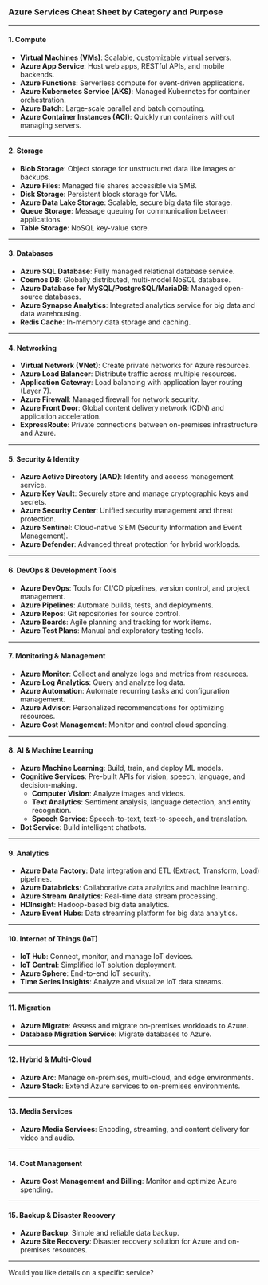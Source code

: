 ### **Azure Services Cheat Sheet by Category and Purpose**

---

#### **1. Compute**

- **Virtual Machines (VMs)**: Scalable, customizable virtual servers.
- **Azure App Service**: Host web apps, RESTful APIs, and mobile backends.
- **Azure Functions**: Serverless compute for event-driven applications.
- **Azure Kubernetes Service (AKS)**: Managed Kubernetes for container orchestration.
- **Azure Batch**: Large-scale parallel and batch computing.
- **Azure Container Instances (ACI)**: Quickly run containers without managing servers.

---

#### **2. Storage**

- **Blob Storage**: Object storage for unstructured data like images or backups.
- **Azure Files**: Managed file shares accessible via SMB.
- **Disk Storage**: Persistent block storage for VMs.
- **Azure Data Lake Storage**: Scalable, secure big data file storage.
- **Queue Storage**: Message queuing for communication between applications.
- **Table Storage**: NoSQL key-value store.

---

#### **3. Databases**

- **Azure SQL Database**: Fully managed relational database service.
- **Cosmos DB**: Globally distributed, multi-model NoSQL database.
- **Azure Database for MySQL/PostgreSQL/MariaDB**: Managed open-source databases.
- **Azure Synapse Analytics**: Integrated analytics service for big data and data warehousing.
- **Redis Cache**: In-memory data storage and caching.

---

#### **4. Networking**

- **Virtual Network (VNet)**: Create private networks for Azure resources.
- **Azure Load Balancer**: Distribute traffic across multiple resources.
- **Application Gateway**: Load balancing with application layer routing (Layer 7).
- **Azure Firewall**: Managed firewall for network security.
- **Azure Front Door**: Global content delivery network (CDN) and application acceleration.
- **ExpressRoute**: Private connections between on-premises infrastructure and Azure.

---

#### **5. Security & Identity**

- **Azure Active Directory (AAD)**: Identity and access management service.
- **Azure Key Vault**: Securely store and manage cryptographic keys and secrets.
- **Azure Security Center**: Unified security management and threat protection.
- **Azure Sentinel**: Cloud-native SIEM (Security Information and Event Management).
- **Azure Defender**: Advanced threat protection for hybrid workloads.

---

#### **6. DevOps & Development Tools**

- **Azure DevOps**: Tools for CI/CD pipelines, version control, and project management.
- **Azure Pipelines**: Automate builds, tests, and deployments.
- **Azure Repos**: Git repositories for source control.
- **Azure Boards**: Agile planning and tracking for work items.
- **Azure Test Plans**: Manual and exploratory testing tools.

---

#### **7. Monitoring & Management**

- **Azure Monitor**: Collect and analyze logs and metrics from resources.
- **Azure Log Analytics**: Query and analyze log data.
- **Azure Automation**: Automate recurring tasks and configuration management.
- **Azure Advisor**: Personalized recommendations for optimizing resources.
- **Azure Cost Management**: Monitor and control cloud spending.

---

#### **8. AI & Machine Learning**

- **Azure Machine Learning**: Build, train, and deploy ML models.
- **Cognitive Services**: Pre-built APIs for vision, speech, language, and decision-making.
    - **Computer Vision**: Analyze images and videos.
    - **Text Analytics**: Sentiment analysis, language detection, and entity recognition.
    - **Speech Service**: Speech-to-text, text-to-speech, and translation.
- **Bot Service**: Build intelligent chatbots.

---

#### **9. Analytics**

- **Azure Data Factory**: Data integration and ETL (Extract, Transform, Load) pipelines.
- **Azure Databricks**: Collaborative data analytics and machine learning.
- **Azure Stream Analytics**: Real-time data stream processing.
- **HDInsight**: Hadoop-based big data analytics.
- **Azure Event Hubs**: Data streaming platform for big data analytics.

---

#### **10. Internet of Things (IoT)**

- **IoT Hub**: Connect, monitor, and manage IoT devices.
- **IoT Central**: Simplified IoT solution deployment.
- **Azure Sphere**: End-to-end IoT security.
- **Time Series Insights**: Analyze and visualize IoT data streams.

---

#### **11. Migration**

- **Azure Migrate**: Assess and migrate on-premises workloads to Azure.
- **Database Migration Service**: Migrate databases to Azure.

---

#### **12. Hybrid & Multi-Cloud**

- **Azure Arc**: Manage on-premises, multi-cloud, and edge environments.
- **Azure Stack**: Extend Azure services to on-premises environments.

---

#### **13. Media Services**

- **Azure Media Services**: Encoding, streaming, and content delivery for video and audio.

---

#### **14. Cost Management**

- **Azure Cost Management and Billing**: Monitor and optimize Azure spending.

---

#### **15. Backup & Disaster Recovery**

- **Azure Backup**: Simple and reliable data backup.
- **Azure Site Recovery**: Disaster recovery solution for Azure and on-premises resources.

---

Would you like details on a specific service?